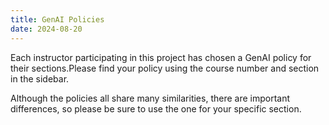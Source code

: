 ```yaml
---
title: GenAI Policies
date: 2024-08-20
---
```


Each instructor participating in this project has chosen a GenAI policy for their sections.Please find your policy using the course number and section in the sidebar.

Although the policies all share many similarities, there are important differences, so please be sure to use the one for your specific section.

